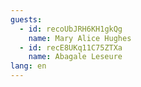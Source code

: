 ```yaml
---
guests:
  - id: recoUbJRH6KH1gkQg
    name: Mary Alice Hughes
  - id: recE8UKq11C75ZTXa
    name: Abagale Leseure
lang: en
---
```

